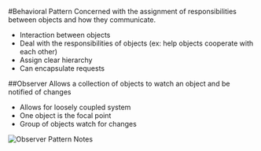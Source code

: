 #Behavioral Pattern
Concerned with the assignment of responsibilities between objects and how they communicate.

- Interaction between objects
- Deal with the responsibilities of objects (ex: help objects cooperate with each other)
- Assign clear hierarchy
- Can encapsulate requests

##Observer
Allows a collection of objects to watch an object and be notified of changes

- Allows for loosely coupled system
- One object is the focal point
- Group of objects watch for changes

![Observer Pattern Notes](http://imgur.com/a/fdPE2)